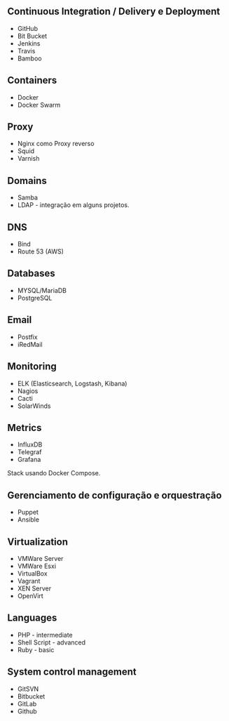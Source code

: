## Continuous Integration / Delivery e Deployment
* GitHub
* Bit Bucket
* Jenkins
* Travis
* Bamboo

## Containers
* Docker
* Docker Swarm

## Proxy
* Nginx como Proxy reverso
* Squid
* Varnish

## Domains
* Samba
* LDAP - integração em alguns projetos.

## DNS
* Bind
* Route 53  (AWS)

## Databases
* MYSQL/MariaDB
* PostgreSQL

## Email
* Postfix
* iRedMail

## Monitoring
* ELK (Elasticsearch, Logstash, Kibana)
* Nagios
* Cacti
* SolarWinds

## Metrics
* InfluxDB
* Telegraf
* Grafana

Stack usando Docker Compose.

## Gerenciamento de configuração e orquestração
* Puppet
* Ansible

## Virtualization
* VMWare Server
* VMWare Esxi
* VirtualBox
* Vagrant
* XEN Server
* OpenVirt

## Languages
* PHP - intermediate
* Shell Script - advanced
* Ruby - basic

## System control management
* GitSVN
* Bitbucket
* GitLab
* Github
